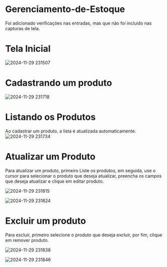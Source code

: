 # Gerenciamento-de-Estoque

  Foi adicionado verificações nas entradas, mas que não foi incluido nas capturas de tela.

# Tela Inicial

![2024-11-29 231507](https://github.com/user-attachments/assets/e0f27ee9-ec14-48d8-868c-644958a0c45e)

# Cadastrando um produto

![2024-11-29 231718](https://github.com/user-attachments/assets/b592ddff-4b26-43a6-8352-c9759cb887c5)

# Listando os Produtos

  Ao cadastrar um produto, a lista é atualizada automaticamente.
  ![2024-11-29 231734](https://github.com/user-attachments/assets/9147f802-e3da-4751-a767-8b9adb1be562)

# Atualizar um Produto

  Para atualizar um produto, primeiro Liste os produtos, em seguida, use o cursor para selecionar o produto que deseja atualizar, preencha os campos que deseja atualizar e clique em editar produto.
  
  ![2024-11-29 231815](https://github.com/user-attachments/assets/e97fa9ae-5107-4937-86f7-e47e3086539c)

![2024-11-29 231824](https://github.com/user-attachments/assets/26a5e75c-6e5f-4ba5-a0f3-35bfe2d358bb)

# Excluir um produto

  Para escluir, primeiro selecione o produto que deseja excluir, por fim, clique em remover produto.

  ![2024-11-29 231838](https://github.com/user-attachments/assets/a9710862-5e23-4faa-a18e-fe7062eaf78c)

![2024-11-29 231846](https://github.com/user-attachments/assets/d7f741b5-8fdd-4ee7-bc98-bcd776044363)
